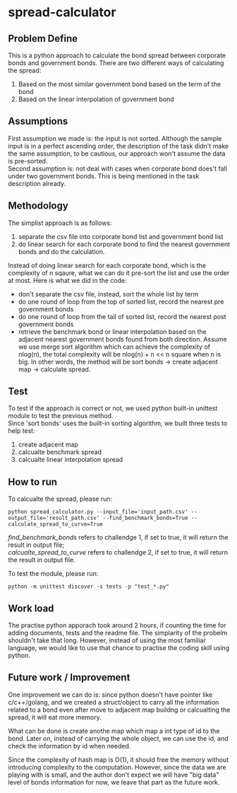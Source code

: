 # spread-calculator
## Problem Define
This is a python approach to calculate the bond spread between corporate bonds and government bonds. There are two different ways of calculating the spread:
1. Based on the most similar government bond based on the term of the bond
2. Based on the linear interpolation of government bond

## Assumptions
First assumption we made is: the input is not sorted. Although the sample input is in a perfect ascending order, the description of the task didn't make the same assumption, to be cautious, our approach won't assume the data is pre-sorted.\
Second assumption is: not deal with cases when corporate bond does't fall under two government bonds. This is being mentioned in the task description already.

## Methodology
The simplist approach is as follows:
1. separate the csv file into corporate bond list and government bond list
2. do linear search for each corporate bond to find the nearest government bonds and do the calculation.

Instead of doing linear search for each corporate bond, which is the complexity of n sqaure, what we can do it pre-sort the list and use the order at most.
Here is what we did in the code:
- don't separate the csv file, instead, sort the whole list by term
- do one round of loop from the top of sorted list, record the nearest pre government bonds
- do one round of loop from the tail of sorted list, record the nearest post government bonds
- retrieve the benchmark bond or linear interpolation based on the adjacent nearest government bonds found from both direction.
Assume we use merge sort algorithm which can achieve the complexity of nlog(n), the total complexity will be nlog(n) + n << n square when n is big.
In other words, the method will be sort bonds -> create adjacent map -> calculate spread.

## Test
To test if the approach is correct or not, we used python built-in unittest module to test the previous method.\
Since 'sort bonds' uses the built-in sorting algorithm, we built three tests to help test:
1. create adjacent map
2. calcualte benchmark spread
3. calcualte linear interpolation spread

## How to run
To calcualte the spread, please run:
```
python spread_calculator.py --input_file='input_path.csv' --output_file='result_path.csv' --find_benchmark_bonds=True --calculate_spread_to_curve=True
```
*find_benchmark_bonds* refers to challendge 1, if set to true, it will return the result in output file;\
*calcualte_spread_to_curve* refers to challendge 2, if set to true, it will return the result in output file.

To test the module, please run:
```
python -m unittest discover -s tests -p "test_*.py"

```

## Work load
The practise python apporach took around 2 hours, if counting the time for adding documents, tests and the readme file. The simplarity of the probelm shouldn't take that long. However, instead of using the most familiar language, we would like to use that chance to practise the coding skill using python.

## Future work / Improvement

One improvement we can do is: since python doesn't have pointer like c/c++/golang, and we created a struct/object to carry all the information related to a bond even after move to adjacent map buildng or calcualting the spread, it will eat more memory.

What can be done is create anothe map which map a int type of id to the bond. Later on, instead of carrying the whole object, we can use the id, and check the information by id when needed.

Since the complexity of hash map is O(1), it should free the memory without introducing complexity to the computation. However, since the data we are playing with is small, and the author don't expect we will have "big data" level of bonds information for now, we leave that part as the future work.


